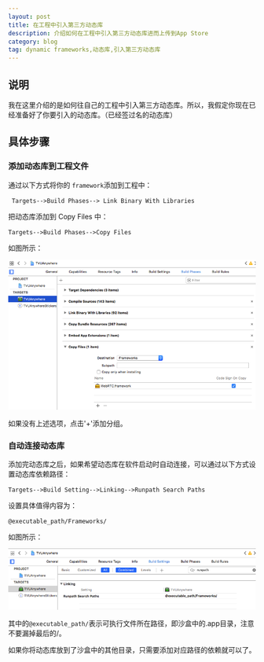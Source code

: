 ```yaml
---
layout: post
title: 在工程中引入第三方动态库
description: 介绍如何在工程中引入第三方动态库进而上传到App Store
category: blog
tag: dynamic frameworks,动态库,引入第三方动态库
---
```


## 说明

我在这里介绍的是如何往自己的工程中引入第三方动态库。所以，我假定你现在已经准备好了你要引入的动态库。（已经签过名的动态库）

## 具体步骤

### 添加动态库到工程文件

通过以下方式将你的 `framework`添加到工程中：

	 Targets-->Build Phases--> Link Binary With Libraries
	 
把动态库添加到 Copy Files 中：

	Targets-->Build Phases-->Copy Files

如图所示：

![](../../images/blog/dynamic_frameworks/dynamic_frameworks_01.png)

如果没有上述选项，点击'+'添加分组。

### 自动连接动态库

添加完动态库之后，如果希望动态库在软件启动时自动连接，可以通过以下方式设置动态库依赖路径：

	Targets-->Build Setting-->Linking-->Runpath Search Paths

设置具体值得内容为：

	@executable_path/Frameworks/
	
如图所示：

![](../../images/blog/dynamic_frameworks/dynamic_frameworks_02.png)

其中的`@executable_path/`表示可执行文件所在路径，即沙盒中的.app目录，注意不要漏掉最后的/。

如果你将动态库放到了沙盒中的其他目录，只需要添加对应路径的依赖就可以了。